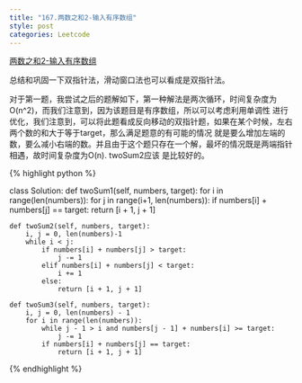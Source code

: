 ```yaml
---
title: "167.两数之和2-输入有序数组"
style: post
categories: Leetcode
---
```


[两数之和2-输入有序数组](https://leetcode-cn.com/problems/two-sum-ii-input-array-is-sorted/)

总结和巩固一下双指针法，滑动窗口法也可以看成是双指针法。

对于第一题，我尝试之后的题解如下，第一种解法是两次循环，时间复杂度为O(n^2)，而我们注意到，因为该题目是有序数组，所以可以考虑利用单调性
        进行优化，我们注意到，可以将此题看成反向移动的双指针题，如果在某个时候，左右两个数的和大于等于target，那么满足题意的有可能的情况
        就是要么增加左端的数，要么减小右端的数。并且由于这个题只存在一个解，最坏的情况既是两端指针相遇，故时间复杂度为O(n). twoSum2应该
        是比较好的。


{% highlight python %}

class Solution:
    def twoSum1(self, numbers, target):
        for i in range(len(numbers)):
            for j in range(i+1, len(numbers)):
                if numbers[i] + numbers[j] == target:
                    return [i + 1, j + 1]

    def twoSum2(self, numbers, target):
        i, j = 0, len(numbers)-1
        while i < j:
            if numbers[i] + numbers[j] > target:
                j -= 1
            elif numbers[i] + numbers[j] < target:
                i += 1
            else:
                return [i + 1, j + 1]

    def twoSum3(self, numbers, target):
        i, j = 0, len(numbers) - 1
        for i in range(len(numbers)):
            while j - 1 > i and numbers[j - 1] + numbers[i] >= target:
                j -= 1
            if numbers[i] + numbers[j] == target:
                return [i + 1, j + 1]

{% endhighlight %}